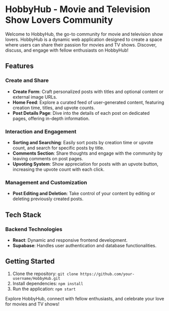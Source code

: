# HobbyHub - Movie and Television Show Lovers Community

Welcome to HobbyHub, the go-to community for movie and television show lovers. HobbyHub is a dynamic web application designed to create a space where users can share their passion for movies and TV shows. Discover, discuss, and engage with fellow enthusiasts on HobbyHub!

## Features

### Create and Share

- **Create Form**: Craft personalized posts with titles and optional content or external image URLs.
- **Home Feed**: Explore a curated feed of user-generated content, featuring creation time, titles, and upvote counts.
- **Post Details Page**: Dive into the details of each post on dedicated pages, offering in-depth information.

### Interaction and Engagement

- **Sorting and Searching**: Easily sort posts by creation time or upvote count, and search for specific posts by title.
- **Comments Section**: Share thoughts and engage with the community by leaving comments on post pages.
- **Upvoting System**: Show appreciation for posts with an upvote button, increasing the upvote count with each click.

### Management and Customization

- **Post Editing and Deletion**: Take control of your content by editing or deleting previously created posts.

## Tech Stack

### Backend Technologies
- **React**: Dynamic and responsive frontend development.
- **Supabase**: Handles user authentication and database functionalities.

## Getting Started

1. Clone the repository: `git clone https://github.com/your-username/HobbyHub.git`
2. Install dependencies: `npm install`
3. Run the application: `npm start`

Explore HobbyHub, connect with fellow enthusiasts, and celebrate your love for movies and TV shows!
